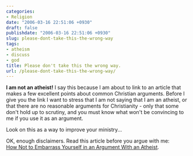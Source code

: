 ```yaml
---
categories:
- Religion
date: "2006-03-16 22:51:06 +0930"
draft: false
publishdate: "2006-03-16 22:51:06 +0930"
slug: please-dont-take-this-the-wrong-way
tags:
- atheism
- discuss
- god
title: Please don't take this the wrong way.
url: /please-dont-take-this-the-wrong-way/
---
```

**I am not an atheist!** I say this because I am about to link to an
article that makes a few excellent points about common Christian
arguments. Before I give you the link I want to stress that I am not
saying that I am an atheist, or that there are no reasonable arguments
for Christianity - only that some don't hold up to scrutiny, and you
must know what won't be convincing to me if you use it as an argument.

Look on this as a way to improve your ministry...

OK, enough disclaimers. Read this article before you argue with me:\
[How Not to Embarrass Yourself in an Argument With an
Atheist](http://www.ooblick.com/text/atheist-argument.html).